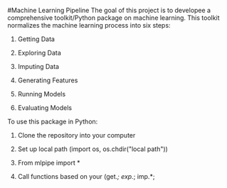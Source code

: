 #Machine Learning Pipeline
The goal of this project is to developee a comprehensive toolkit/Python package on machine learning. 
This toolkit normalizes the machine learning process into six steps: 

1) Getting Data

2) Exploring Data

3) Imputing Data

4) Generating Features

5) Running Models

6) Evaluating Models

To use this package in Python:

1) Clone the repository into your computer 

2) Set up local path (import os, os.chdir("local path"))

3) From mlpipe import *

4) Call functions based on your (get.*; exp.*; imp.*; 
